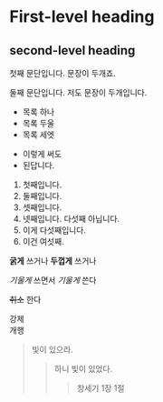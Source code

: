 First-level heading
===================
second-level heading
-------------------

첫째 문단입니다. 문장이 두개죠.

둘째 문단입니다. 저도
문장이 두개입니다.

* 목록 하나
* 목록 두울
* 목록 세엣
- 이렇게 써도
- 된답니다.

1. 첫째입니다.
2. 둘째입니다.
3. 셋째입니다.
5. 넷째입니다. 다섯째 아닙니다.
6. 이게 다섯째입니다.
4. 이건 여섯째.

**굵게** 쓰거나 __두껍게__ 쓰거나

*기울게* 쓰면서 _기울게_ 쓴다

~~취소~~ 한다

강제  
개행

> 빛이 있으라.
>> 하니 빛이 있었다.
>>> 창세기 1장 1절